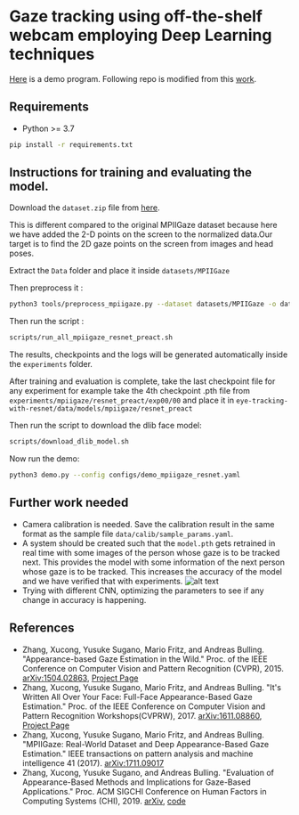 # Gaze tracking using off-the-shelf webcam employing Deep Learning techniques

[Here](https://github.com/hysts/pytorch_mpiigaze_demo) is a demo program.
Following repo is modified from this [work](https://github.com/hysts/pytorch_mpiigaze).


## Requirements

* Python >= 3.7

```bash
pip install -r requirements.txt
```

## Instructions for training and evaluating the model.

Download the `dataset.zip` file from [here](https://drive.google.com/file/d/1jJMUZ8wvEEs8q3lqGGa3gxwGA8syy2OO/view?usp=sharing).

This is different compared to the original MPIIGaze dataset because here we have added the 2-D points on the screen to the normalized data.Our target is to find the 2D gaze points on the screen from images and head poses.

Extract the `Data` folder and place it inside `datasets/MPIIGaze`

Then preprocess it :

```bash
python3 tools/preprocess_mpiigaze.py --dataset datasets/MPIIGaze -o datasets/
```
Then run the script :

```bash
scripts/run_all_mpiigaze_resnet_preact.sh

```
The results, checkpoints and the logs will be generated automatically inside the `experiments` folder.

After training and evaluation is complete, take the last checkpoint file for any experiment for example take the 4th checkpoint .pth file from 
`experiments/mpiigaze/resnet_preact/exp00/00` and place it in `eye-tracking-with-resnet/data/models/mpiigaze/resnet_preact`

Then run the script to download the dlib face model:
```bash
scripts/download_dlib_model.sh
```
Now run the demo:
```bash
python3 demo.py --config configs/demo_mpiigaze_resnet.yaml
```


## Further work needed

* Camera calibration is needed. Save the calibration result in the same format as the sample file `data/calib/sample_params.yaml`.
* A system should be created such that the `model.pth` gets retrained in real time with some images of the person whose gaze is to be tracked next. This provides the model with some information of the next person whose gaze is to be tracked. This increases the accuracy of the model and we have verified that with experiments.
![alt text](file:///home/nairit/Desktop/result.png)
* Trying with different CNN, optimizing the parameters to see if any change in accuracy is happening.




## References

* Zhang, Xucong, Yusuke Sugano, Mario Fritz, and Andreas Bulling. "Appearance-based Gaze Estimation in the Wild." Proc. of the IEEE Conference on Computer Vision and Pattern Recognition (CVPR), 2015. [arXiv:1504.02863](https://arxiv.org/abs/1504.02863), [Project Page](https://www.mpi-inf.mpg.de/departments/computer-vision-and-multimodal-computing/research/gaze-based-human-computer-interaction/appearance-based-gaze-estimation-in-the-wild/)
* Zhang, Xucong, Yusuke Sugano, Mario Fritz, and Andreas Bulling. "It's Written All Over Your Face: Full-Face Appearance-Based Gaze Estimation." Proc. of the IEEE Conference on Computer Vision and Pattern Recognition Workshops(CVPRW), 2017. [arXiv:1611.08860](https://arxiv.org/abs/1611.08860), [Project Page](https://www.mpi-inf.mpg.de/departments/computer-vision-and-machine-learning/research/gaze-based-human-computer-interaction/its-written-all-over-your-face-full-face-appearance-based-gaze-estimation/)
* Zhang, Xucong, Yusuke Sugano, Mario Fritz, and Andreas Bulling. "MPIIGaze: Real-World Dataset and Deep Appearance-Based Gaze Estimation." IEEE transactions on pattern analysis and machine intelligence 41 (2017). [arXiv:1711.09017](https://arxiv.org/abs/1711.09017)
* Zhang, Xucong, Yusuke Sugano, and Andreas Bulling. "Evaluation of Appearance-Based Methods and Implications for Gaze-Based Applications." Proc. ACM SIGCHI Conference on Human Factors in Computing Systems (CHI), 2019. [arXiv](https://arxiv.org/abs/1901.10906), [code](https://git.hcics.simtech.uni-stuttgart.de/public-projects/opengaze)



